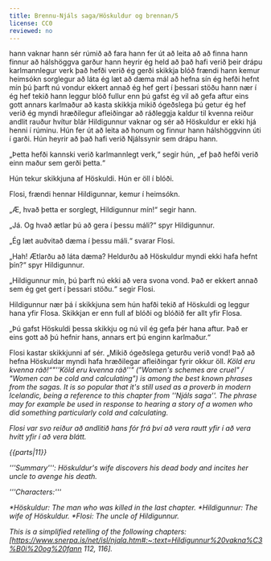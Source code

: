 ```yaml
---
title: Brennu-Njáls saga/Höskuldur og brennan/5
license: CC0
reviewed: no
---
```

<vocabulary>
hann vaknar
hann sér
rúmið
að fara
hann fer
út
að leita að
að finna
hann finnur
að hálshöggva
garður
hann heyrir
ég held að það hafi verið
þeir drápu
karlmannlegur
verk
það hefði verið
ég gerði
skikkja
blóð
frændi
hann kemur
heimsókn
sorglegur
að láta
ég læt
að dæma
mál
að hefna sín
ég hefði hefnt mín
þú þarft
nú
vondur
ekkert annað
ég hef gert
í þessari stöðu
hann nær í
ég hef tekið
hann leggur
blóð
fullur
enn
þú gafst
ég vil
að gefa
aftur
eins gott
annars
karlmaður
að kasta
skikkja
mikið
ógeðslega
þú getur
ég hef verið
ég myndi
hræðilegur
afleiðingar
að ráðleggja
kaldur
til kvenna
reiður
andlit
rauður
hvítur
blár

</vocabulary>
<Book audio="Njáls saga hluti 5.mp3">
Hildigunnur vaknar og sér að Höskuldur er ekki hjá henni í rúminu. Hún fer út að leita að honum og finnur hann hálshöggvinn úti í garði. Hún heyrir að það hafi verið Njálssynir sem drápu hann.

„Þetta hefði kannski verið karlmannlegt verk,“ segir hún, „ef það hefði verið einn maður sem gerði þetta.“

Hún tekur skikkjuna af Höskuldi. Hún er öll í blóði.

Flosi, frændi hennar Hildigunnar, kemur í heimsókn.

„Æ, hvað þetta er sorglegt, Hildigunnur mín!“ segir hann.

„Já. Og hvað ætlar þú að gera í þessu máli?“ spyr Hildigunnur.

„Ég læt auðvitað dæma í þessu máli.“ svarar Flosi.

„Hah! Ætlarðu að láta dæma? Heldurðu að Höskuldur myndi ekki hafa hefnt þín?“ spyr Hildigunnur.

„Hildigunnur mín, þú þarft nú ekki að vera svona vond. Það er ekkert annað sem ég get gert í þessari stöðu.“ segir Flosi.

Hildigunnur nær þá í skikkjuna sem hún hafði tekið af Höskuldi og leggur hana yfir Flosa. Skikkjan er enn full af blóði og blóðið fer allt yfir Flosa.

„Þú gafst Höskuldi þessa skikkju og nú vil ég gefa þér hana aftur. Það er eins gott að þú hefnir hans, annars ert þú enginn karlmaður.“

Flosi kastar skikkjunni af sér. „Mikið ógeðslega geturðu verið vond! Það að hefna Höskuldar myndi hafa hræðilegar afleiðingar fyrir okkur öll. <i>Köld eru kvenna ráð!<i>“<note>"''Köld eru kvenna ráð''" ("Women's schemes are cruel" / "Women can be cold and calculating") is among the best known phrases from the sagas. It is so popular that it's still used as a proverb in modern Icelandic, being a reference to this chapter from ''Njáls saga''. The phrase may for example be used in response to hearing a story of a women who did something particularly cold and calculating.</note>

Flosi var svo reiður að andlitið hans fór frá því að vera rautt yfir í að vera hvítt yfir í að vera blátt.
</Book>

{{parts|11}}
<Footer>

'''Summary''': Höskuldur's wife discovers his dead body and incites her uncle to avenge his death.

'''Characters:'''

*Höskuldur: The man who was killed in the last chapter.
*Hildigunnur: The wife of Höskuldur.
*Flosi: The uncle of Hildigunnur.

This is a simplified retelling of the following chapters: [https://www.snerpa.is/net/isl/njala.htm#:~:text=Hildigunnur%20vakna%C3%B0i%20og%20fann 112, 116].

<!--'''Notes:'''
{{notelist}}
-->
</Footer>

